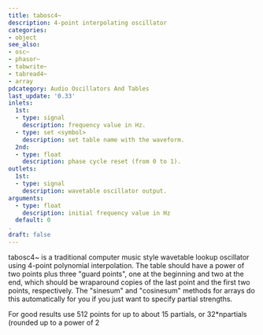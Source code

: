 ```yaml
---
title: tabosc4~
description: 4-point interpolating oscillator
categories:
- object
see_also:
- osc~
- phasor~
- tabwrite~
- tabread4~
- array
pdcategory: Audio Oscillators And Tables
last_update: '0.33'
inlets:
  1st:
  - type: signal
    description: frequency value in Hz.
  - type: set <symbol>
    description: set table name with the waveform.
  2nd:
  - type: float
    description: phase cycle reset (from 0 to 1).
outlets:
  1st:
  - type: signal
    description: wavetable oscillator output.
arguments:
  - type: float
    description: initial frequency value in Hz 
  default: 0
.
draft: false
---
```

tabosc4~ is a traditional computer music style wavetable lookup oscillator using 4-point polynomial interpolation. The table should have a power of two points plus three "guard points", one at the beginning and two at the end, which should be wraparound copies of the last point and the first two points, respectively. The "sinesum" and "cosinesum" methods for arrays do this automatically for you if you just want to specify partial strengths.

For good results use 512 points for up to about 15 partials, or 32*npartials (rounded up to a power of 2